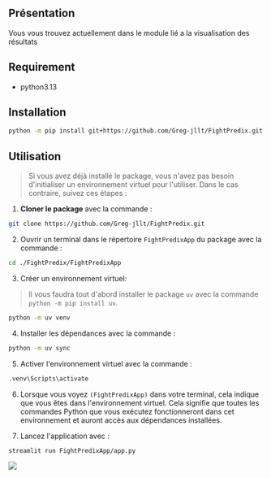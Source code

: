 ## Présentation

Vous vous trouvez actuellement dans le module lié a la visualisation des résultats 

## Requirement

- python3.13

## Installation

```bash
python -m pip install git+https://github.com/Greg-jllt/FightPredix.git
```

## Utilisation

> Si vous avez déjà installé le package, vous n'avez pas besoin d'initialiser un environnement virtuel pour l'utiliser.
Dans le cas contraire, suivez ces étapes :

1. **Cloner le package** avec la commande :

```bash
git clone https://github.com/Greg-jllt/FightPredix.git
```

2. Ouvrir un terminal dans le répertoire `FightPredixApp` du package avec la commande :

```bash
cd ./FightPredix/FightPredixApp
```

3. Créer un environnement virtuel:

> Il vous faudra tout d'abord installer le package `uv` avec la commande `python -m pip install uv`.

```bash
python -m uv venv
```

4. Installer les dépendances avec la commande :

```bash
python -m uv sync
```

5. Activer l'environnement virtuel avec la commande :

```bash
.venv\Scripts\activate
```

6. Lorsque vous voyez `(FightPredixApp)` dans votre terminal, cela indique que vous êtes dans l'environnement virtuel.
Cela signifie que toutes les commandes Python que vous exécutez fonctionneront dans cet environnement et auront accès aux dépendances installées.


7. Lancez l'application avec :

```bash
streamlit run FightPredixApp/app.py
```

![](img/présentation_app.gif)
